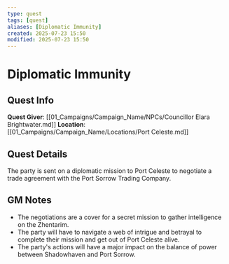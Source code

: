 ```yaml
---
type: quest
tags: [quest]
aliases: [Diplomatic Immunity]
created: 2025-07-23 15:50
modified: 2025-07-23 15:50
---
```

# Diplomatic Immunity

## Quest Info
**Quest Giver**: [[01_Campaigns/Campaign_Name/NPCs/Councillor Elara Brightwater.md]]
**Location**: [[01_Campaigns/Campaign_Name/Locations/Port Celeste.md]]

## Quest Details
The party is sent on a diplomatic mission to Port Celeste to negotiate a trade agreement with the Port Sorrow Trading Company.

## GM Notes
- The negotiations are a cover for a secret mission to gather intelligence on the Zhentarim.
- The party will have to navigate a web of intrigue and betrayal to complete their mission and get out of Port Celeste alive.
- The party's actions will have a major impact on the balance of power between Shadowhaven and Port Sorrow.